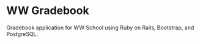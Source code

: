 # WW Gradebook

Gradebook application for WW School using Ruby on Rails, Bootstrap, and PostgreSQL.
